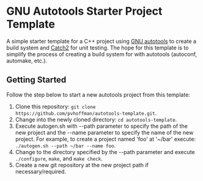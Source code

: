 # GNU Autotools Starter Project Template

A simple starter template for a C++ project using [GNU autotools](https://www.gnu.org/software/automake/manual/html_node/Autotools-Introduction.html ) to create a build system and [Catch2](https://github.com/catchorg/Catch2) for unit testing. The hope for this template is to simplify the process of creating a build system for with autotools (autoconf, automake, etc.). 

## Getting Started

Follow the step below to start a new autotools project from this template:
1.  Clone this repository:  `git clone https://github.com/pvhoffman/autotools-template.git`.
2.  Change into the newly cloned directory: `cd autotools-template`.
3.  Execute autogen.sh with --path parameter to specify the path of the new project and the --name parameter to specify the name of the new project.  For example, to create a project named 'foo' at '~/bar' execute: `./autogen.sh --path ~/bar --name foo`.
4.  Change to the directory specified by the --path parameter and execute `./configure`, `make`, and `make check`.
5.  Create a new git repository at the new project path if necessary/required.

